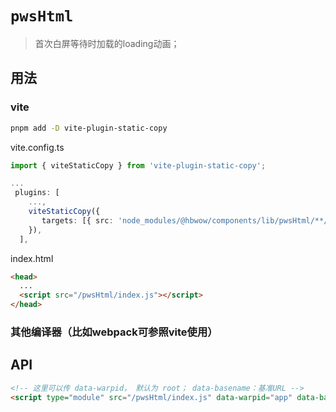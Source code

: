 # `pwsHtml`

> 首次白屏等待时加载的loading动画；

## 用法

### vite

```BASH
pnpm add -D vite-plugin-static-copy
```

vite.config.ts

```ts
import { viteStaticCopy } from 'vite-plugin-static-copy';

...
 plugins: [
    ...,
    viteStaticCopy({
       targets: [{ src: 'node_modules/@hbwow/components/lib/pwsHtml/**/*', dest: 'pwsHtml' }],
    }),
  ],

```

index.html

```html
<head>
  ...
  <script src="/pwsHtml/index.js"></script>
</head>
```

### 其他编译器（比如webpack可参照vite使用）

## API

```html
<!-- 这里可以传 data-warpid， 默认为 root； data-basename：基准URL -->
<script type="module" src="/pwsHtml/index.js" data-warpid="app" data-basename=""></script>
```
